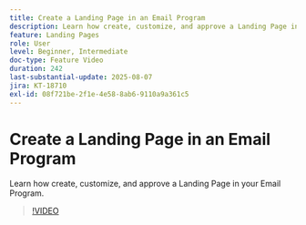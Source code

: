 ```yaml
---
title: Create a Landing Page in an Email Program
description: Learn how create, customize, and approve a Landing Page in your Email Program.
feature: Landing Pages
role: User
level: Beginner, Intermediate
doc-type: Feature Video
duration: 242
last-substantial-update: 2025-08-07
jira: KT-18710
exl-id: 08f721be-2f1e-4e58-8ab6-9110a9a361c5
---
```

# Create a Landing Page in an Email Program

Learn how create, customize, and approve a Landing Page in your Email Program.

>[!VIDEO](https://video.tv.adobe.com/v/3470631/?learn=on&enablevpops)
